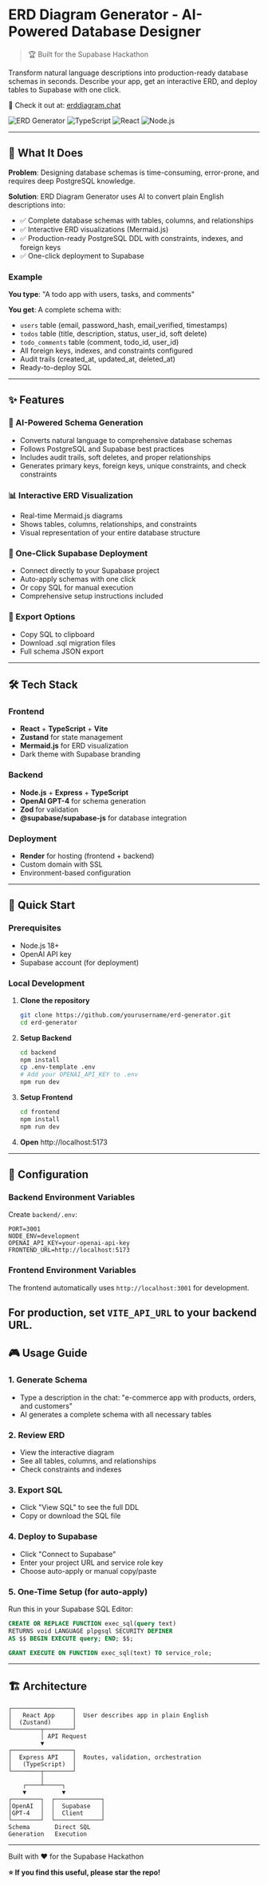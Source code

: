 # ERD Diagram Generator - AI-Powered Database Designer

> 🏆 Built for the Supabase Hackathon

Transform natural language descriptions into production-ready database schemas in seconds. Describe your app, get an interactive ERD, and deploy tables to Supabase with one click.


🔗 Check it out at: [erddiagram.chat](https://erddiagram.chat)

![ERD Generator](https://img.shields.io/badge/Supabase-Hackathon-3ECF8E?style=for-the-badge&logo=supabase)
![TypeScript](https://img.shields.io/badge/TypeScript-007ACC?style=for-the-badge&logo=typescript&logoColor=white)
![React](https://img.shields.io/badge/React-20232A?style=for-the-badge&logo=react&logoColor=61DAFB)
![Node.js](https://img.shields.io/badge/Node.js-43853D?style=for-the-badge&logo=node.js&logoColor=white)

---

## 🎯 What It Does

**Problem**: Designing database schemas is time-consuming, error-prone, and requires deep PostgreSQL knowledge.

**Solution**: ERD Diagram Generator uses AI to convert plain English descriptions into:
- ✅ Complete database schemas with tables, columns, and relationships
- ✅ Interactive ERD visualizations (Mermaid.js)
- ✅ Production-ready PostgreSQL DDL with constraints, indexes, and foreign keys
- ✅ One-click deployment to Supabase

### Example

**You type**: "A todo app with users, tasks, and comments"

**You get**: A complete schema with:
- `users` table (email, password_hash, email_verified, timestamps)
- `todos` table (title, description, status, user_id, soft delete)
- `todo_comments` table (comment, todo_id, user_id)
- All foreign keys, indexes, and constraints configured
- Audit trails (created_at, updated_at, deleted_at)
- Ready-to-deploy SQL

---

## ✨ Features

### 🤖 AI-Powered Schema Generation
- Converts natural language to comprehensive database schemas
- Follows PostgreSQL and Supabase best practices
- Includes audit trails, soft deletes, and proper relationships
- Generates primary keys, foreign keys, unique constraints, and check constraints

### 📊 Interactive ERD Visualization
- Real-time Mermaid.js diagrams
- Shows tables, columns, relationships, and constraints
- Visual representation of your entire database structure

### 🚀 One-Click Supabase Deployment
- Connect directly to your Supabase project
- Auto-apply schemas with one click
- Or copy SQL for manual execution
- Comprehensive setup instructions included

### 💾 Export Options
- Copy SQL to clipboard
- Download .sql migration files
- Full schema JSON export

---

## 🛠️ Tech Stack

### Frontend
- **React** + **TypeScript** + **Vite**
- **Zustand** for state management
- **Mermaid.js** for ERD visualization
- Dark theme with Supabase branding

### Backend
- **Node.js** + **Express** + **TypeScript**
- **OpenAI GPT-4** for schema generation
- **Zod** for validation
- **@supabase/supabase-js** for database integration

### Deployment
- **Render** for hosting (frontend + backend)
- Custom domain with SSL
- Environment-based configuration

---

## 🚀 Quick Start

### Prerequisites
- Node.js 18+
- OpenAI API key
- Supabase account (for deployment)

### Local Development

1. **Clone the repository**
   ```bash
   git clone https://github.com/yourusername/erd-generator.git
   cd erd-generator
   ```

2. **Setup Backend**
   ```bash
   cd backend
   npm install
   cp .env-template .env
   # Add your OPENAI_API_KEY to .env
   npm run dev
   ```

3. **Setup Frontend**
   ```bash
   cd frontend
   npm install
   npm run dev
   ```

4. **Open** http://localhost:5173

---

## 🔧 Configuration

### Backend Environment Variables
Create `backend/.env`:
```env
PORT=3001
NODE_ENV=development
OPENAI_API_KEY=your-openai-api-key
FRONTEND_URL=http://localhost:5173
```

### Frontend Environment Variables
The frontend automatically uses `http://localhost:3001` for development.

For production, set `VITE_API_URL` to your backend URL.
---

## 🎮 Usage Guide

### 1. Generate Schema
- Type a description in the chat: "e-commerce app with products, orders, and customers"
- AI generates a complete schema with all necessary tables

### 2. Review ERD
- View the interactive diagram
- See all tables, columns, and relationships
- Check constraints and indexes

### 3. Export SQL
- Click "View SQL" to see the full DDL
- Copy or download the SQL file

### 4. Deploy to Supabase
- Click "Connect to Supabase"
- Enter your project URL and service role key
- Choose auto-apply or manual copy/paste

### 5. One-Time Setup (for auto-apply)
Run this in your Supabase SQL Editor:
```sql
CREATE OR REPLACE FUNCTION exec_sql(query text)
RETURNS void LANGUAGE plpgsql SECURITY DEFINER
AS $$ BEGIN EXECUTE query; END; $$;

GRANT EXECUTE ON FUNCTION exec_sql(text) TO service_role;
```

---

## 🏗️ Architecture

```
┌─────────────────┐
│   React App     │  User describes app in plain English
│  (Zustand)      │
└────────┬────────┘
         │ API Request
         ▼
┌─────────────────┐
│  Express API    │  Routes, validation, orchestration
│   (TypeScript)  │
└────────┬────────┘
         │
    ┌────┴─────┐
    ▼          ▼
┌────────┐  ┌─────────────┐
│OpenAI  │  │  Supabase   │
│GPT-4   │  │  Client     │
└────────┘  └─────────────┘
Schema       Direct SQL
Generation   Execution
```

---


Built with ❤️ for the Supabase Hackathon



**⭐ If you find this useful, please star the repo!**

